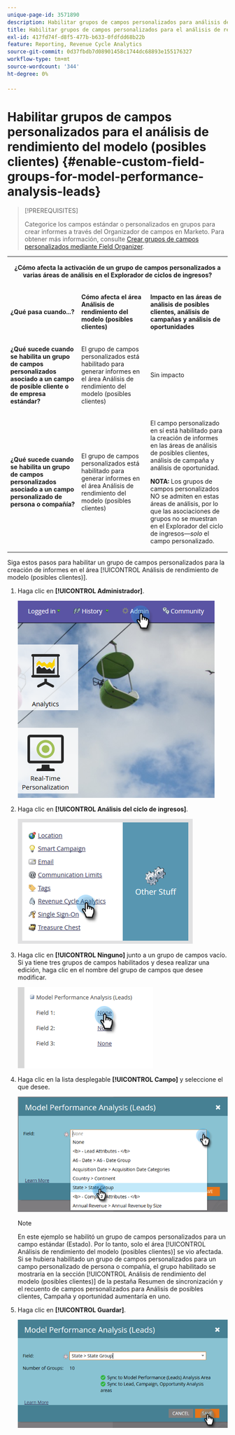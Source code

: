 ```yaml
---
unique-page-id: 3571890
description: Habilitar grupos de campos personalizados para análisis de rendimiento de modelos (posibles clientes) - Documentos de Marketo - Documentación del producto
title: Habilitar grupos de campos personalizados para el análisis de rendimiento del modelo (posibles clientes)
exl-id: 417fd74f-d8f5-477b-b633-0fdfdd68b22b
feature: Reporting, Revenue Cycle Analytics
source-git-commit: 0d37fbdb7d08901458c1744dc68893e155176327
workflow-type: tm+mt
source-wordcount: '344'
ht-degree: 0%

---
```


# Habilitar grupos de campos personalizados para el análisis de rendimiento del modelo (posibles clientes) {#enable-custom-field-groups-for-model-performance-analysis-leads}

>[!PREREQUISITES]
>
>Categorice los campos estándar o personalizados en grupos para crear informes a través del Organizador de campos en Marketo. Para obtener más información, consulte [Crear grupos de campos personalizados mediante Field Organizer](/help/marketo/product-docs/reporting/revenue-cycle-analytics/revenue-tools/field-organizers/create-custom-field-groups-using-the-field-organizer.md).

<table> 
 <tbody> 
  <tr> 
   <td colspan="3" rowspan="1"><p align="center"><strong>¿Cómo afecta la activación de un grupo de campos personalizados a varias áreas de análisis en el Explorador de ciclos de ingresos?</strong></p></td> 
  </tr> 
  <tr> 
   <td colspan="1" rowspan="1"><p><strong>¿Qué pasa cuando...?</strong></p></td> 
   <td colspan="1" rowspan="1"><p><strong>Cómo afecta el área <span class="uicontrol">Análisis de rendimiento del modelo (posibles clientes)</span></strong></p></td> 
   <td colspan="1" rowspan="1"><p><strong>Impacto en las áreas de análisis de posibles clientes, análisis de campañas y análisis de oportunidades</strong></p></td> 
  </tr> 
  <tr> 
   <td colspan="1" rowspan="1"><p><strong>¿Qué sucede cuando se habilita un grupo de campos personalizados asociado a un campo de posible cliente o de empresa estándar?</strong></p></td> 
   <td colspan="1" rowspan="1"><p>El grupo de campos personalizados está habilitado para generar informes en el área <span class="uicontrol">Análisis de rendimiento del modelo (posibles clientes)</span></p></td> 
   <td colspan="1" rowspan="1"><p>Sin impacto</p></td> 
  </tr> 
  <tr> 
   <td colspan="1" rowspan="1"><p><strong>¿Qué sucede cuando se habilita un grupo de campos personalizados asociado a un campo personalizado de persona o compañía?</strong></p></td> 
   <td colspan="1" rowspan="1"><p>El grupo de campos personalizados está habilitado para generar informes en el área <span class="uicontrol">Análisis de rendimiento del modelo (posibles clientes)</span></p></td> 
   <td colspan="1" rowspan="1"><p>El campo personalizado en sí está habilitado para la creación de informes en las áreas de análisis de posibles clientes, análisis de campaña y análisis de oportunidad.</p><p><strong>NOTA:</strong> Los grupos de campos personalizados NO se admiten en estas áreas de análisis, por lo que las asociaciones de grupos no se muestran en el Explorador del ciclo de ingresos—<em>solo</em> el campo personalizado.</p></td> 
  </tr> 
 </tbody> 
</table>

Siga estos pasos para habilitar un grupo de campos personalizados para la creación de informes en el área [!UICONTROL Análisis de rendimiento de modelo (posibles clientes)].

1. Haga clic en **[!UICONTROL Administrador]**.

   ![](assets/one-1.png)

1. Haga clic en **[!UICONTROL Análisis del ciclo de ingresos]**.

   ![](assets/two-1.png)

1. Haga clic en **[!UICONTROL Ninguno]** junto a un grupo de campos vacío. Si ya tiene tres grupos de campos habilitados y desea realizar una edición, haga clic en el nombre del grupo de campos que desee modificar.

   ![](assets/three.png)

1. Haga clic en la lista desplegable **[!UICONTROL Campo]** y seleccione el que desee.

   ![](assets/four-1.png)

   >[!NOTE]
   >
   >En este ejemplo se habilitó un grupo de campos personalizados para un campo estándar (Estado). Por lo tanto, solo el área [!UICONTROL Análisis de rendimiento del modelo (posibles clientes)] se vio afectada. Si se hubiera habilitado un grupo de campos personalizados para un campo personalizado de persona o compañía, el grupo habilitado se mostraría en la sección [!UICONTROL Análisis de rendimiento del modelo (posibles clientes)] de la pestaña Resumen de sincronización y el recuento de campos personalizados para Análisis de posibles clientes, Campaña y oportunidad aumentaría en uno.

1. Haga clic en **[!UICONTROL Guardar]**.

   ![](assets/five-1.png)
